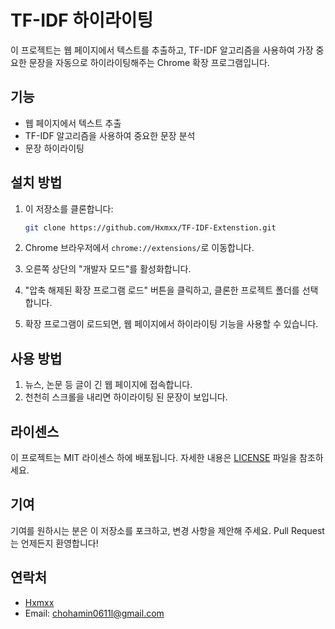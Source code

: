 # TF-IDF 하이라이팅

이 프로젝트는 웹 페이지에서 텍스트를 추출하고, TF-IDF 알고리즘을 사용하여 가장 중요한 문장을 자동으로 하이라이팅해주는 Chrome 확장 프로그램입니다.

## 기능

- 웹 페이지에서 텍스트 추출
- TF-IDF 알고리즘을 사용하여 중요한 문장 분석
- 문장 하이라이팅

## 설치 방법

1. 이 저장소를 클론합니다:
    ```bash
    git clone https://github.com/Hxmxx/TF-IDF-Extenstion.git
    ```

2. Chrome 브라우저에서 `chrome://extensions/`로 이동합니다.

3. 오른쪽 상단의 "개발자 모드"를 활성화합니다.

4. "압축 해제된 확장 프로그램 로드" 버튼을 클릭하고, 클론한 프로젝트 폴더를 선택합니다.

5. 확장 프로그램이 로드되면, 웹 페이지에서 하이라이팅 기능을 사용할 수 있습니다.

## 사용 방법

1. 뉴스, 논문 등 글이 긴 웹 페이지에 접속합니다.
2. 천천히 스크롤을 내리면 하이라이팅 된 문장이 보입니다.

## 라이센스

이 프로젝트는 MIT 라이센스 하에 배포됩니다. 자세한 내용은 [LICENSE](LICENSE) 파일을 참조하세요.

## 기여

기여를 원하시는 분은 이 저장소를 포크하고, 변경 사항을 제안해 주세요. Pull Request는 언제든지 환영합니다!

## 연락처

- [Hxmxx](https://github.com/Hxmxx)
- Email: chohamin0611l@gmail.com